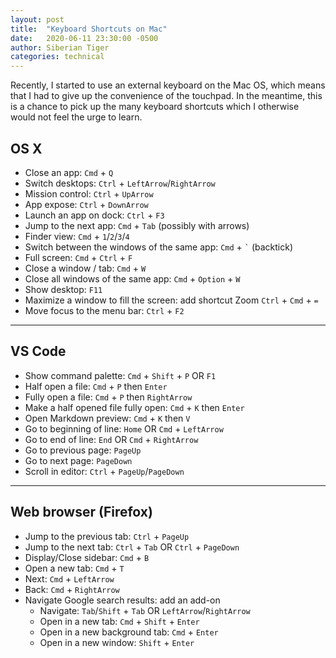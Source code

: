 ```yaml
---
layout: post
title:  "Keyboard Shortcuts on Mac"
date:   2020-06-11 23:30:00 -0500
author: Siberian Tiger
categories: technical
---
```

Recently, I started to use an external keyboard on the Mac OS, which means that I had to give up the convenience of the touchpad. In the meantime, this is a chance to pick up the many keyboard shortcuts which I otherwise would not feel the urge to learn.

## OS X 

- Close an app: `Cmd` + `Q`
- Switch desktops: `Ctrl` + `LeftArrow`/`RightArrow`
- Mission control: `Ctrl` + `UpArrow`
- App expose: `Ctrl` + `DownArrow`
- Launch an app on dock: `Ctrl` + `F3`
- Jump to the next app: `Cmd` + `Tab` (possibly with arrows)
- Finder view: `Cmd` + `1`/`2`/`3`/`4`
- Switch between the windows of the same app: `Cmd` + `` ` `` (backtick)
- Full screen: `Cmd` + `Ctrl` + `F`
- Close a window / tab: `Cmd` + `W`
- Close all windows of the same app: `Cmd` + `Option` + `W`
- Show desktop: `F11`
- Maximize a window to fill the screen: add shortcut Zoom `Ctrl` + `Cmd` + `=`
- Move focus to the menu bar: `Ctrl` + `F2`

------

## VS Code

- Show command palette: `Cmd` + `Shift` + `P` OR `F1`
- Half open a file: `Cmd` + `P` then `Enter`
- Fully open a file: `Cmd` + `P` then `RightArrow`
- Make a half opened file fully open: `Cmd` + `K` then `Enter`
- Open Markdown preview: `Cmd` + `K` then `V`
- Go to beginning of line: `Home` OR `Cmd` + `LeftArrow`
- Go to end of line: `End` OR `Cmd` + `RightArrow`
- Go to previous page: `PageUp`
- Go to next page: `PageDown`
- Scroll in editor: `Ctrl` + `PageUp`/`PageDown`

------

## Web browser (Firefox)

- Jump to the previous tab: `Ctrl` + `PageUp`
- Jump to the next tab: `Ctrl` + `Tab` OR `Ctrl` + `PageDown`
- Display/Close sidebar: `Cmd` + `B`
- Open a new tab: `Cmd` + `T`
- Next: `Cmd` + `LeftArrow`
- Back: `Cmd` + `RightArrow`
- Navigate Google search results: add an add-on
  - Navigate: `Tab`/`Shift` + `Tab` OR `LeftArrow`/`RightArrow`
  - Open in a new tab: `Cmd` + `Shift` + `Enter`
  - Open in a new background tab: `Cmd` + `Enter`
  - Open in a new window: `Shift` + `Enter`
